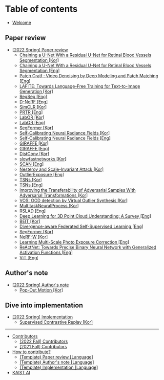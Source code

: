 ﻿# Table of contents

* [Welcome](README.md)

## Paper review
* [\[2022 Spring\] Paper review](paper-review/2022-spring-paper-review/README.md)
  * [Chaining a U-Net With a Residual U-Net for Retinal Blood Vessels Segmentation \[Kor\]](paper-review/2022-spring-paper-review/CURU-kor.md)
  * [Chaining a U-Net With a Residual U-Net for Retinal Blood Vessels Segmentation \[Eng\]](paper-review/2022-spring-paper-review/CURU-eng.md)
  * [Patch Cratf : Video Denoising by Deep Modeling and Patch Matching \[Eng\]](paper-review/2022-spring-paper-review/ICCV-2021-PaCNet-eng.md)
  * [LAFITE; Towards Language-Free Training for Text-to-Image Generation \[Kor\]](paper-review/2022-spring-paper-review/CVPR-2022-lafite-kor.md)
  * [RegSeg \[Eng\]](paper-review/2022-spring-paper-review/arXiv-2021-RegSeg.md) 
  * [D-NeRF \[Eng\]](paper-review/2022-spring-paper-review/CVPR_2021_D-NeRF_[Eng].md) 
  * [SimCLR \[Kor\]](paper-review/2022-spring-paper-review/PaperReview_20225083_KimHajun.md)
  * [PRTR \[Eng\]](paper-review/2022-spring-paper-review/cvpr-2021-prtr-eng.md)   
  * [LabOR \[Kor\]](paper-review/2022-spring-paper-review/iccv-2021-LabOR-kor.md)  
  * [LabOR \[Eng\]](paper-review/2022-spring-paper-review/iccv-2021-LabOR-eng.md)  
  * [SegFormer \[Kor\]](paper-review/2022-spring-paper-review/NeurIPS-2021-segformer-kor.md)  
  * [Self-Calibrating Neural Radiance Fields \[Kor\]](paper-review/2022-spring-paper-review/iccv-2021-scnerf-kor.md)
  * [Self-Calibrating Neural Radiance Fields \[Eng\]](paper-review/2022-spring-paper-review/iccv-2021-scnerf-eng.md)
  * [GIRAFFE \[Kor\]](paper-review/2022-spring-paper-review/cvpr-2021-GIRAFFE-kor.md)
  * [GIRAFFE \[Eng\]](paper-review/2022-spring-paper-review/cvpr-2021-GIRAFFE-eng.md)
  * [DistConv \[Kor\]](paper-review/2022-spring-paper-review/eccv-2018-distconv-kor.md)
  * [slowfastnetworks \[Kor\]](paper-review/2022-spring-paper-review/iccv-2019-slowfastnetworks-kor.md)
   * [SCAN \[Eng\]](paper-review/2022-spring-paper-review/eccv-2020-scan-eng.md)
  * [Nesterov and Scale-Invariant Attack \[Kor\]](paper-review/2022-spring-paper-review/iclr-2020-sinifgsm-kor.md)
  * [OutlierExposure \[Eng\]](paper-review/2022-spring-paper-review/ICLR-2019-OutlierExposure-eng.md)
  * [TSNs \[Kor\]](paper-review/2022-spring-paper-review/iccv-2021-TSNs-kor.md)
  * [TSNs \[Eng\]](paper-review/2022-spring-paper-review/iccv-2021-TSNs-eng.md)
  * [Improving the Transferability of Adversarial Samples With Adversarial Transformations \[Kor\]](paper-review/2022-spring-paper-review/cvpr-2021-transferability-kor.md)
  * [VOS: OOD detection by Virtual Outlier Synthesis \[Kor\]](paper-review/2022-spring-paper-review/iclr-2022-vos-kor.md)
  * [MultitaskNeuralProcess \[Kor\]](paper-review/2022-spring-paper-review/iclr-2022-multitaskneuralprocess-kor.md)
  * [RSLAD \[Eng\]](paper-review/2022-spring-paper-review/iccv-2021-RSLAD-eng.md)
  * [Deep Learning for 3D Point Cloud Understanding: A Survey \[Eng\]](paper-review/2022-spring-paper-review/deep-learning-for-3d-point-cloud-understanding-eng.md)
  * [BEIT \[Kor\]](paper-review/2022-spring-paper-review/iclr-2022-beit-kor.md)
  * [Divergence-aware Federated Self-Supervised Learning \[Eng\]](paper-review/2022-spring-paper-review/iclr-2022-fedema-eng.md)
  * [SegFormer \[Kor\]](paper-review/2022-spring-paper-review/NeurIPS-2021-segformer-kor.md)
  * [NeRF-W \[Kor\]](paper-review/2022-spring-paper-review/ieee-nerf-in-the-wild-kor.mdd)
  * [Learning Multi-Scale Photo Exposure Correction \[Eng\]](paper-review/2022-spring-paper-review/cvpr-2021-photoexposure-eng.md)
  * [ReActNet: Towards Precise Binary Neural Network with Generalized Activation Functions \[Eng\]](paper-review/2022-spring-paper-review/eccv-2020-ReActNet-eng.md)
  * [ViT \[Eng\]](paper-review/2022-spring-paper-review/iclr-2021-vit-eng.md)
  
## Author's note
* [\[2022 Spring\] Author's note](authors-note/2022-spring-authors-note/README.md)
  * [Pop-Out Motion \[Kor\]](authors-note/2022-spring-authors-note/cvpr-2022-popoutmotion-kor.md)

## Dive into implementation
* [\[2022 Spring\] Implementation](dive-into-implementation/2022-fall-implementation/README.md)
  * [Supervised Contrastive Replay \[Kor\]](dive-into-implementation/2022-fall-implementation/cvpr-2021-continual-kor.md)

---

* [Contributors](contributors/README.md)
  * [\[2022 Fall\] Contributors](contributors/2022-fall-contributors.md)
  * [\[2021 Fall\] Contributors](contributors/2021-fall-contributors.md)
* [How to contribute?](how-to-contribute.md)
  * [\(Template\) Paper review \[Language\]](paper-review/template-paper-review.md)
  * [\(Template\) Author's note \[Language\]](authors-note/template-authors-note.md)
  * [\(Template\) Implementation \[Language\]](dive-into-implementation/template-implementation.md)
* [KAIST AI](http://gsai.kaist.ac.kr/)
